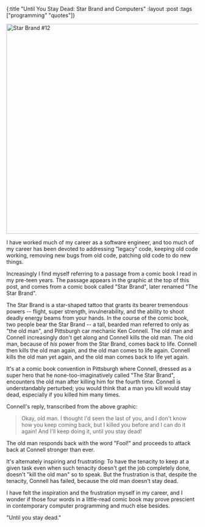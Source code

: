 {:title "Until You Stay Dead: Star Brand and Computers"
:layout :post
:tags  ["programming" "quotes"]}

<img src="http://www.szcz.org/img/starbrand.jpg" width="550px" alt="Star Brand #12"/>

I have worked much of my career as a software engineer, and too much of my career has been devoted to addressing "legacy" code, keeping old code working, removing new bugs from old code, patching old code to do new things.

Increasingly I find myself referring to a passage from a comic book I read in my pre-teen years.  The passage appears in the graphic at the top of this post, and comes from a comic book called "Star Brand", later renamed "The Star Brand".

The Star Brand is a star-shaped tattoo that grants its bearer tremendous powers -- flight, super strength, invulnerability, and the ability to shoot deadly energy beams from your hands.  In the course of the comic book, two people bear the Star Brand -- a tall, bearded man referred to only as "the old man", and Pittsburgh car mechanic Ken Connell.  The old man and Connell increasingly don't get along and Connell kills the old man.  The old man, because of _his_ power from the Star Brand, comes back to life.  Connell then kills the old man again, and the old man comes to life again.  Connell kills the old man yet again, and the old man comes back to life yet again.

It's at a comic book convention in Pittsburgh where Connell, dressed as a super hero that he none-too-imaginatively called "The Star Brand", encounters the old man after killing him for the fourth time.  Connell is understandably perturbed; you would think that a man you kill would stay dead, especially if you killed him many times.

Connell's reply, transcribed from the above graphic:

> Okay, old man.  I thought I'd seen the last of you, and I don't know how you keep coming back, but I killed you before and I can do it again!  And I'll keep doing it, until you stay dead!

The old man responds back with the word "Fool!" and proceeds to attack back at Connell stronger than ever.

It's alternately inspiring and frustrating: To have the tenacity to keep at a given task even when such tenacity doesn't get the job completely done, doesn't "kill the old man" so to speak.  But the frustration is that, despite the tenacity, Connell has failed, because the old man doesn't stay dead.  

I have felt the inspiration and the frustration myself in my career, and I wonder if those four words in a little-read comic book may prove prescient in contemporary computer programming and much else besides.

"Until you stay dead."
